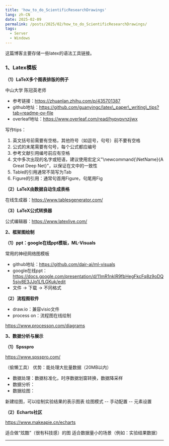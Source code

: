 ```yaml
---
title: 'how_to_do_ScientificResearchDrawings'
lang: zh-CN
date: 2025-02-09
permalink: /posts/2025/02/how_to_do_ScientificResearchDrawings/
tags:
  - Server
  - Windows
---
```

这篇博客主要存储一些latex的语法工具链接。



### 1、Latex模板

**（1）LaTeX多个图表排版的例子**

中山大学 陈冠英老师

-   参考链接：https://zhuanlan.zhihu.com/p/435701387
-   github地址：https://github.com/guanyingc/latex\_paper\_writing\_tips?tab=readme-ov-file
-   overleaf地址：https://www.overleaf.com/read/hypvpvnzjjwx

写作tips：

1.  英文括号前需要有空格，其他符号（如逗号，句号）前不要有空格
2.  公式的末尾需要有句号，每个公式都应编号
3.  参考文献引用编号前应有空格
4.  文中多次出现的名字或短语，建议使用宏定义"\\newcommand{\\NetName}{A Great Deep Net}"，以保证在文中的一致性
5.  Table的引用通常不简写为Tab
6.  Figure的引用：通常句首用Figure，句尾用Fig

**（2）LaTeX由数据自动生成表格**

在线生成器：https://www.tablesgenerator.com/

**（3）LaTeX公式转换器**

公式编辑器：https://www.latexlive.com/

**2、框架图绘制**

**（1）ppt：google在线ppt模板，ML-Visuals**

常用的神经网络图模板

-   github地址：https://github.com/dair-ai/ml-visuals
-   google在线ppt：https://docs.google.com/presentation/d/11mR1nkIR9fbHegFkcFq8z9oDQ5sjv8E3JJp1LfLGKuk/edit
-   文件 → 下载 → 不同格式

**（2）流程图软件**

-   draw.io：兼容visio文件
-   process on：流程图在线绘制

https://www.processon.com/diagrams

**3、数据分析与展示**

**（1）Spsspro**

https://www.spsspro.com/

（偷懒工具） 优势：能处理大批量数据（20MB以内）

-   数据处理：数据标准化，时序数据划窗转换，数据降采样
-   数据分析：
-   数据绘图：

新建绘图，可以绘制实验结果的表示图表 绘图模式 -- 手动配置 -- 元素设置

**（2）Echarts社区**

https://www.makeapie.cn/echarts

适合做“炫酷”（很有科技感）的图 适合数据量小的场景（例如：实验结果数据）

---
